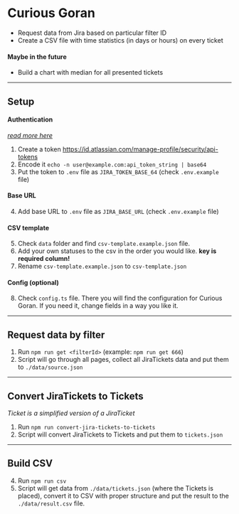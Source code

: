 # Curious Goran

- Request data from Jira based on particular filter ID
- Create a CSV file with time statistics (in days or hours) on every ticket

#### Maybe in the future

- Build a chart with median for all presented tickets

---

## Setup

#### Authentication

[_read more here_](https://developer.atlassian.com/cloud/jira/platform/basic-auth-for-rest-apis/#supply-basic-auth-headers)

1. Create a token https://id.atlassian.com/manage-profile/security/api-tokens
2. Encode it `echo -n user@example.com:api_token_string | base64`
3. Put the token to `.env` file as `JIRA_TOKEN_BASE_64` (check `.env.example` file)

#### Base URL

4. Add base URL to `.env` file as `JIRA_BASE_URL` (check `.env.example` file)

#### CSV template

5. Check `data` folder and find `csv-template.example.json` file.
6. Add your own statuses to the csv in the order you would like. **key is required column!**
7. Rename `csv-template.example.json` to `csv-template.json`

#### Config (optional)

8. Check `config.ts` file. There you will find the configuration for Curious Goran. If you need it, change fields in a way you like it.

---

## Request data by filter

1. Run `npm run get <filterId>` (example: `npm run get 666`)
2. Script will go through all pages, collect all JiraTickets data and put them to `./data/source.json`

---
## Convert JiraTickets to Tickets
*Ticket is a simplified version of a JiraTicket*
1. Run `npm run convert-jira-tickets-to-tickets`
2. Script will convert JiraTickets to Tickets and put them to `tickets.json`
---

## Build CSV

4. Run `npm run csv`
5. Script will get data from `./data/tickets.json` (where the Tickets is placed), convert it to CSV with proper structure and put the result to the `./data/result.csv` file.
